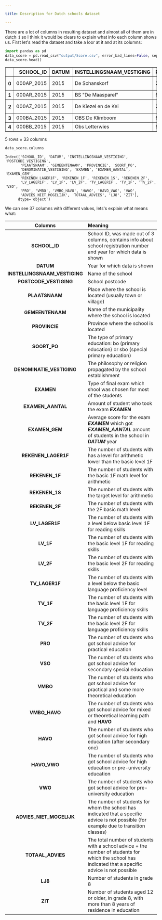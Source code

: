 ```yaml
---

title: Description for Dutch schools dataset

---
```



There are a lot of columns in resulting dataset and almost all of them are in dutch :) so I think it would be clears to explain what info each column shows us. First let's read the dataset and take a loor at it and at its columns:


```python
import pandas as pd 
data_score = pd.read_csv("output/Score.csv", error_bad_lines=False, sep=',', encoding = "ISO-8859-1") 
data_score.head()
```




<div>
<style scoped>
    .dataframe tbody tr th:only-of-type {
        vertical-align: middle;
    }

    .dataframe tbody tr th {
        vertical-align: top;
    }

    .dataframe thead th {
        text-align: right;
    }
</style>
<table border="1" class="dataframe">
  <thead>
    <tr style="text-align: right;">
      <th></th>
      <th>SCHOOL_ID</th>
      <th>DATUM</th>
      <th>INSTELLINGSNAAM_VESTIGING</th>
      <th>POSTCODE_VESTIGING</th>
      <th>PLAATSNAAM</th>
      <th>GEMEENTENAAM</th>
      <th>PROVINCIE</th>
      <th>SOORT_PO</th>
      <th>DENOMINATIE_VESTIGING</th>
      <th>EXAMEN</th>
      <th>...</th>
      <th>PRO</th>
      <th>VMBO</th>
      <th>VMBO_HAVO</th>
      <th>HAVO</th>
      <th>HAVO_VWO</th>
      <th>VWO</th>
      <th>ADVIES_NIET_MOGELIJK</th>
      <th>TOTAAL_ADVIES</th>
      <th>LJ8</th>
      <th>ZIT</th>
    </tr>
  </thead>
  <tbody>
    <tr>
      <th>0</th>
      <td>000AP_2015</td>
      <td>2015</td>
      <td>De Schanskorf</td>
      <td>2715BT</td>
      <td>ZOETERMEER</td>
      <td>Zoetermeer</td>
      <td>Zuid-Holland</td>
      <td>Bo</td>
      <td>Gereformeerd vrijgemaakt</td>
      <td>CET</td>
      <td>...</td>
      <td>0</td>
      <td>1</td>
      <td>0</td>
      <td>5</td>
      <td>1</td>
      <td>1</td>
      <td>0</td>
      <td>11</td>
      <td>13</td>
      <td>0</td>
    </tr>
    <tr>
      <th>1</th>
      <td>000AR_2015</td>
      <td>2015</td>
      <td>BS "De Maasparel"</td>
      <td>6109AM</td>
      <td>OHE EN LAAK</td>
      <td>Maasgouw</td>
      <td>Limburg</td>
      <td>Bo</td>
      <td>Rooms-Katholiek</td>
      <td>CET</td>
      <td>...</td>
      <td>0</td>
      <td>1</td>
      <td>0</td>
      <td>7</td>
      <td>0</td>
      <td>6</td>
      <td>0</td>
      <td>18</td>
      <td>17</td>
      <td>0</td>
    </tr>
    <tr>
      <th>2</th>
      <td>000AZ_2015</td>
      <td>2015</td>
      <td>De Kiezel en de Kei</td>
      <td>2971AR</td>
      <td>BLESKENSGRAAF CA</td>
      <td>Molenwaard</td>
      <td>Zuid-Holland</td>
      <td>Bo</td>
      <td>Openbaar</td>
      <td>CET</td>
      <td>...</td>
      <td>1</td>
      <td>3</td>
      <td>5</td>
      <td>3</td>
      <td>2</td>
      <td>4</td>
      <td>0</td>
      <td>22</td>
      <td>19</td>
      <td>3</td>
    </tr>
    <tr>
      <th>3</th>
      <td>000BA_2015</td>
      <td>2015</td>
      <td>OBS De Klimboom</td>
      <td>6666EB</td>
      <td>HETEREN</td>
      <td>Overbetuwe</td>
      <td>Gelderland</td>
      <td>Bo</td>
      <td>Openbaar</td>
      <td>CET</td>
      <td>...</td>
      <td>1</td>
      <td>1</td>
      <td>0</td>
      <td>1</td>
      <td>4</td>
      <td>0</td>
      <td>0</td>
      <td>12</td>
      <td>24</td>
      <td>5</td>
    </tr>
    <tr>
      <th>4</th>
      <td>000BB_2015</td>
      <td>2015</td>
      <td>Obs Letterwies</td>
      <td>9944AR</td>
      <td>NIEUWOLDA</td>
      <td>Oldambt</td>
      <td>Groningen</td>
      <td>Bo</td>
      <td>Openbaar</td>
      <td>CET</td>
      <td>...</td>
      <td>0</td>
      <td>7</td>
      <td>0</td>
      <td>5</td>
      <td>0</td>
      <td>2</td>
      <td>0</td>
      <td>16</td>
      <td>15</td>
      <td>2</td>
    </tr>
  </tbody>
</table>
<p>5 rows × 33 columns</p>
</div>




```python
data_score.columns
```




    Index(['SCHOOL_ID', 'DATUM', 'INSTELLINGSNAAM_VESTIGING', 'POSTCODE_VESTIGING',
           'PLAATSNAAM', 'GEMEENTENAAM', 'PROVINCIE', 'SOORT_PO',
           'DENOMINATIE_VESTIGING', 'EXAMEN', 'EXAMEN_AANTAL', 'EXAMEN_GEM',
           'REKENEN_LAGER1F', 'REKENEN_1F', 'REKENEN_1S', 'REKENEN_2F',
           'LV_LAGER1F', 'LV_1F', 'LV_2F', 'TV_LAGER1F', 'TV_1F', 'TV_2F', 'VSO',
           'PRO', 'VMBO', 'VMBO_HAVO', 'HAVO', 'HAVO_VWO', 'VWO',
           'ADVIES_NIET_MOGELIJK', 'TOTAAL_ADVIES', 'LJ8', 'ZIT'],
          dtype='object')



We can see 37 columns with different values, lets's explain what means what:

| **Columns** | **Meaning**   |
| :-: | :- |
|  **SCHOOL_ID**  | School ID, was made out of 3 columns, contains info about school registration number and year for which data is shown|
|  **DATUM**  | Year for which data is shown|
|  **INSTELLINGSNAAM_VESTIGING**  | Name of the school|
|**POSTCODE_VESTIGING**| School postcode|
|**PLAATSNAAM** | Place where the school is located (usually town or village)|
|**GEMEENTENAAM** | Name of the municipality where the school is located|
|**PROVINCIE** | Province where the school is located|
|**SOORT_PO** | The type of primary education: bo (primary education) or sbo (special primary education)|
|**DENOMINATIE_VESTIGING**| The philosophy or religion propagated by the school establishment|
|**EXAMEN**| Type of final exam which shool was chosen for most of the students|
|**EXAMEN_AANTAL** | Amount of student who took the exam ***EXAMEN***|
|**EXAMEN_GEM** | Average score for the exam ***EXAMEN*** which got ***EXAMEN_AANTAL*** amount of students in the school in ***DATUM*** year|
|**REKENEN_LAGER1F**| The number of students with has a level for arithmetic lower than the basic level 1F|
|**REKENEN_1F** | The number of students with the basic 1F math level for arithmetic|
|**REKENEN_1S** | The number of students with the target level for arithmetic|
|**REKENEN_2F** | The number of students with the 2F basic math level|
|**LV_LAGER1F** | The number of students with a level below basic level 1F for reading skills|
|**LV_1F** | The number of students with the basic level 1F for reading skills| 
|**LV_2F** |The number of students with the basic level 2F for reading skills|
|**TV_LAGER1F** | The number of students with a level below the basic language proficiency level| 
|**TV_1F** | The number of students with the basic level 1F for language proficiency skills|
|**TV_2F** | The number of students with the basic level 2F for language proficiency skills|
|**PRO**| The number of students who got school advice for practical education 
|**VSO**|  The number of students who got school advice for secondary special education
|**VMBO**| The number of students who got school advice for practical and some more theoretical education|
|**VMBO_HAVO**| The number of students who got school advice for mixed or theoretical learning path and **HAVO** |
|**HAVO**| The number of students who got school advice for high education (after secondary one)
|**HAVO_VWO**| The number of students who got school advice for high education or pre-university education |
|**VWO**| The number of students who got school advice for pre-university education|  
|**ADVIES_NIET_MOGELIJK**|The number of students for whom the school has indicated that a specific advice is not possible (for example due to transition classes)|
|**TOTAAL_ADVIES**| The total number of students with a school advice + the number of students for which the school has indicated that a specific advice is not possible|
|**LJ8** | Number of students in grade 8|
|**ZIT** | Number of students aged 12 or older, in grade 8, with more than 8 years of residence in education |
